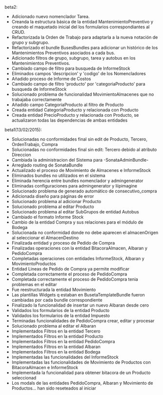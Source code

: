 beta2:
  - Adicionado nuevo nomenclador Tarea.
  - Creanda la estructura básica de la entidad MantenimientoPreventivo y creando el maquetado inicial del los formularios correspondiantes al CRUD.
  - Refactorizada la Orden de Trabajo para adaptarla a la nueva notación de grupo y subgrupo.
  - Refactorizado el bundle BusesBundles para adicionar un histórico de los Mantenimientos Preventivos asociados a cada bus.
  - Adicionado filtros de grupo, subgrupo, tarea y autobus en los Mantenimientos Preventivos.
  - Cambiado campo de filtro para busqueda de InformeStock
  - Eliminados campos 'descripcion' y 'codigo' de los Nomencladores
  - Añadido proceso de Informe de Costos
  - Cambiado campo de filtro 'producto' por 'categoriaProducto' para busqueda de InformeStock
  - Solucionado problema de funcionalidad MovimientoAlmacenes que no trabajaba correctamente
  - Añadido campo CategoriaProducto al filtro de Producto
  - Creada entidad CategoriaProducto y relacionada con Producto
  - Creada entidad PrecioProducto y relacionada con Producto, se actualizaron todas las dependencias de ambas entidades

beta1(13/02/2015):
  - Solucionadas no conformidades final sin edit de Producto, Tercero, OrdenTrabajo, Compra
  - Solucionadas no conformidades final sin edit: Tercero debido al atributo Direccion
  - Cambiada la administracion del Sistema para -SonataAdminBundle-
  - Arreglado routing de SonataBundle
  - Actualizado el proceso de Movimiento de Almacenes e InformeStock
  - Eliminados bundles no utilizados en el sistema
  - Eliminada herencia entre bundles nomenclador y admingenerator
  - Eliminadas configuraciones para admingenerator y liipimagine
  - Solucionado problema de generado automático de consecutivo_compra
  - Adicionada diseño para páginas de error
  - Solucionado problema al adicionar Producto
  - Solucionado problema al editar Producto
  - Solucionado problema al editar SubGrupos de entidad Autobus
  - Cambiado el formato Informe Stock
  - Cambio de la entidad Compra y sus relaciones para el módulo de Bodega
  - Solucionada no conformidad donde no debe aparecen el almacenOrigen al seleccionar el AlmacenDestino
  - Finalizada entidad y proceso de Pedido de Compra
  - Finalizadas operaciones con la entidad BitacoraAlmacen, Albaran y PedidoCompra
  - Completadas operaciones con entidades InformeStock, Albaran y MovimientoProductos
  - Entidad Lineas de Pedido de Compra ya permite modificar
  - Completada correctamente el proceso de PedidoCompra
  - Completada correctamente el proceso de PedidoCompra tenia problemas en el editar
  - Fue reestructurada la entidad Movimiento
  - Las plantillas Widgets q estaban en BusetaTemplateBundle fueron cambiadas por cada bundle correspondiente
  - Finalizado la funcionalidad de insertar un nuevo Albaran desde cero
  - Validados los formularios de la entidad Producto
  - Validados los formularios de la entidad Impuesto
  - Terminadas funcionalidades de PedidoCompra crear, editar y procesar
  - Solucionado problema al editar el Albaran
  - Implementados Filtros en la entidad Tercero
  - Implementados Filtros en la entidad Producto
  - Implementados Filtros en la entidad PedidoCompra
  - Implementados Filtros en la entidad Albaran
  - Implementados Filtros en la entidad Bodega
  - Implementadas las funcionalidades del InformeStock
  - Implementadas las funcionalidades de Movimiento de Productos con BitacoraAlmacen e InformeStock
  - Implementada la funcionalidad para obtener bitacora de un Producto seleccionad
  - Los modals de las entidades PedidoCompra, Albaran y Movimiento de Productos... han sido reseteados al iniciar